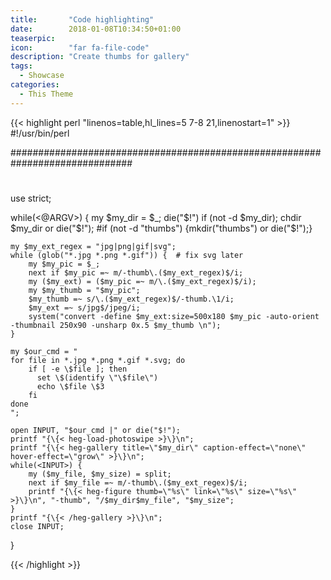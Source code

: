 ```yaml
---
title:       "Code highlighting"
date:        2018-01-08T10:34:50+01:00
teaserpic:
icon:        "far fa-file-code"
description: "Create thumbs for gallery"
tags:
  - Showcase
categories:
  - This Theme
---
```



{{< highlight perl "linenos=table,hl_lines=5 7-8 21,linenostart=1" >}}
#!/usr/bin/perl

##############################################################################
#
use strict;

while(<@ARGV>) {
    my $my_dir = $_;
    die("$!") if (not -d $my_dir);
    chdir $my_dir or die("$!");
    #if (not -d "thumbs") {mkdir("thumbs") or die("$!");}

    my $my_ext_regex = "jpg|png|gif|svg";
    while (glob("*.jpg *.png *.gif")) {  # fix svg later
        my $my_pic = $_;
        next if $my_pic =~ m/-thumb\.($my_ext_regex)$/i;
        my ($my_ext) = ($my_pic =~ m/\.($my_ext_regex)$/i);
        my $my_thumb = "$my_pic";
        $my_thumb =~ s/\.($my_ext_regex)$/-thumb.\1/i;
        $my_ext =~ s/jpg$/jpeg/i;
        system("convert -define $my_ext:size=500x180 $my_pic -auto-orient -thumbnail 250x90 -unsharp 0x.5 $my_thumb \n");
    }

    my $our_cmd = "
    for file in *.jpg *.png *.gif *.svg; do
        if [ -e \$file ]; then
          set \$(identify \"\$file\")
          echo \$file \$3
        fi
    done
    ";
     
    open INPUT, "$our_cmd |" or die("$!");
    printf "{\{< heg-load-photoswipe >}\}\n";
    printf "{\{< heg-gallery title=\"$my_dir\" caption-effect=\"none\" hover-effect=\"grow\" >}\}\n";
    while(<INPUT>) {
        my ($my_file, $my_size) = split;
        next if $my_file =~ m/-thumb\.($my_ext_regex)$/i;
        printf "{\{< heg-figure thumb=\"%s\" link=\"%s\" size=\"%s\" >}\}\n", "-thumb", "/$my_dir$my_file", "$my_size";
    }
    printf "{\{< /heg-gallery >}\}\n";
    close INPUT;

}

{{< /highlight >}}
